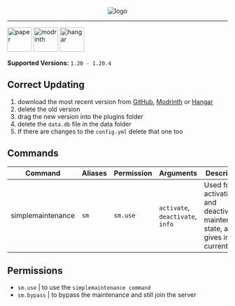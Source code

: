 <div align="center">
  <img alt="logo" src="https://github.com/Vxrpenter/SimpleMaintenance/assets/110356385/87b51f54-5d98-44c8-a20c-50fa77c3345f">
</div>

---
[<img alt="paper" height="56" src="https://cdn.jsdelivr.net/npm/@intergrav/devins-badges@3/assets/cozy/supported/paper_vector.svg"/>](https://papermc.io/)
[<img alt="modrinth" height="56" src="https://cdn.jsdelivr.net/npm/@intergrav/devins-badges@3/assets/cozy/available/modrinth_vector.svg">](https://modrinth.com/plugin/simplemaintenance)
[<img alt="hangar" height="56" src="https://cdn.jsdelivr.net/npm/@intergrav/devins-badges@3/assets/cozy/available/hangar_vector.svg">](https://hangar.papermc.io/Vxrpenter/SimpleMaintenance)

**Supported Versions:** `1.20 - 1.20.4`
## Correct Updating
1. download the most recent version from [GitHub](https://github.com/Vxrpenter/SimpleMaintenance), [Modrinth](https://modrinth.com/project/simplemaintenance) or [Hangar](https://hangar.papermc.io/Vxrpenter/SimpleMaintenance)
2. delete the old version
3. drag the new version into the plugins folder
4. delete the `data.db` file in the data folder
5. If there are changes to the `config.yml` delete that one too


## Commands
| Command | Aliases| Permission | Arguments | Description|
| --- | --- | --- |---| --- |
| simplemaintenance | `sm` | `sm.use` | `activate`, `deactivate`, `info` | Used for activating and deactivating maintenance state, also gives info on current state |

## Permissions
- `sm.use` | to use the `simplemaintenance command`
- `sm.bypass` | to bypass the maintenance and still join the server
